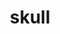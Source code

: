 ---
layout: smileys&emotion
title: skull
emoji: skull
permalink: 💀.html
image: assets/img/3moji/skull.png
---